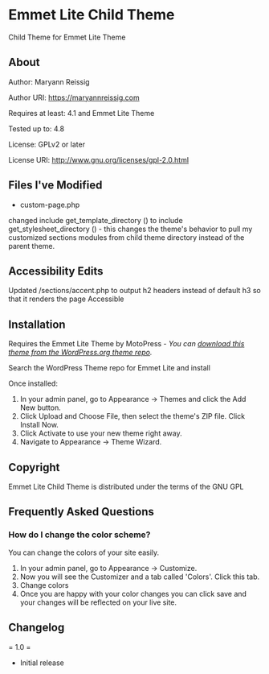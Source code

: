 # Emmet Lite Child Theme
Child Theme for Emmet Lite Theme

## About

Author: Maryann Reissig

Author URI: https://maryannreissig.com

Requires at least: 4.1 and Emmet Lite Theme

Tested up to: 4.8

License: GPLv2 or later

License URI: http://www.gnu.org/licenses/gpl-2.0.html

## Files I've Modified

* custom-page.php

changed include get_template_directory () to include get_stylesheet_directory () - this changes the theme's behavior to pull 
my customized sections modules from child theme directory instead of the parent theme.

## Accessibility Edits

Updated /sections/accent.php to output h2 headers instead of default h3 so that it renders the page Accessible

## Installation

Requires the Emmet Lite Theme by MotoPress - *You can [download this theme from the WordPress.org theme repo](https://wordpress.org/themes/emmet-lite/).*

Search the WordPress Theme repo for Emmet Lite and install

Once installed:

1. In your admin panel, go to Appearance -> Themes and click the Add New button.
2. Click Upload and Choose File, then select the theme's ZIP file. Click Install Now.
3. Click Activate to use your new theme right away.
4. Navigate to Appearance -> Theme Wizard.

## Copyright

Emmet Lite Child Theme is distributed under the terms of the GNU GPL

## Frequently Asked Questions

### How do I change the color scheme? ###

You can change the colors of your site easily.

1. In your admin panel, go to Appearance -> Customize.
2. Now you will see the Customizer and a tab called 'Colors'. Click this tab.
3. Change colors
4. Once you are happy with your color changes you can click save and your changes will be reflected on your live site.


## Changelog

= 1.0 =

* Initial release
